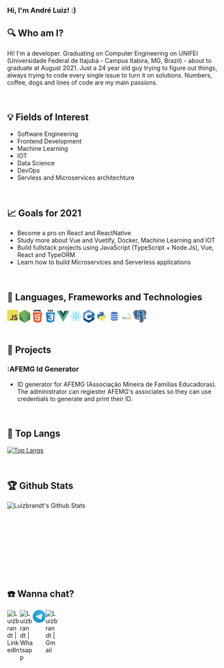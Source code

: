 ### Hi, I'm André Luiz! :)

## :mag: Who am I?

Hi! I'm a developer. Graduating on Computer Engineering on UNIFEI (Universidade Federal de Itajubá - Campus Itabira, MG, Brazil) - about to graduate at August 2021. Just a 24 year old guy trying to figure out things, always trying to code every single issue to turn it on solutions. Numbers, coffee, dogs and lines of code are my main passions.

<br/>

## :bulb: Fields of Interest
- Software Engineering
- Frontend Development
- Machine Learning
- IOT
- Data Science
- DevOps
- Servless and Microservices architechture

<br/>

## :chart_with_upwards_trend: Goals for 2021
- Become a pro on React and ReactNative
- Study more about Vue and Vuetify, Docker, Machine Learning and IOT
- Build fullstack projects using JavaScript (TypeScript + Node.Js), Vue, React and TypeORM
- Learn how to build Microservices and Serverless applications

<br/>

## :green_book: Languages, Frameworks and Technologies

<img align="left" alt="JavaScript" width="26px" src="https://raw.githubusercontent.com/github/explore/80688e429a7d4ef2fca1e82350fe8e3517d3494d/topics/javascript/javascript.png" />
<img align="left" alt="Node.js" width="30px" src="https://raw.githubusercontent.com/github/explore/80688e429a7d4ef2fca1e82350fe8e3517d3494d/topics/nodejs/nodejs.png" />
<img align="left" alt="HTML5" width="30px" src="https://raw.githubusercontent.com/github/explore/80688e429a7d4ef2fca1e82350fe8e3517d3494d/topics/html/html.png" />
<img align="left" alt="CSS3" width="30px" src="https://raw.githubusercontent.com/github/explore/80688e429a7d4ef2fca1e82350fe8e3517d3494d/topics/css/css.png" />
<img align="left" alt="Vue" width="30px" src="https://raw.githubusercontent.com/github/explore/80688e429a7d4ef2fca1e82350fe8e3517d3494d/topics/vue/vue.png" />
<img align="left" alt="React" width="30px" src="https://raw.githubusercontent.com/github/explore/80688e429a7d4ef2fca1e82350fe8e3517d3494d/topics/react/react.png"/>
<img align="left" alt="Java" width="30px" src="https://raw.githubusercontent.com/github/explore/80688e429a7d4ef2fca1e82350fe8e3517d3494d/topics/cpp/cpp.png" />
<img align="left" alt="Python" width="30px" src="https://raw.githubusercontent.com/github/explore/80688e429a7d4ef2fca1e82350fe8e3517d3494d/topics/python/python.png" />
<img align="left" alt="SQL" width="30px" src="https://raw.githubusercontent.com/github/explore/80688e429a7d4ef2fca1e82350fe8e3517d3494d/topics/sql/sql.png" />
<img align="left" alt="MySQL" width="30px" src="https://raw.githubusercontent.com/github/explore/80688e429a7d4ef2fca1e82350fe8e3517d3494d/topics/mysql/mysql.png" />
<img align="left" alt="postgreSQL" width="30px" src="https://raw.githubusercontent.com/github/explore/80688e429a7d4ef2fca1e82350fe8e3517d3494d/topics/postgresql/postgresql.png" />
<br />

<br/>
<br/>

## :wrench: Projects

### :AFEMG Id Generator
- ID generator for AFEMG (Associação Mineira de Famílias Educadoras). The administrator can regiester AFEMG's associates so they can use credentials to generate and print their ID.

<br/>

## :gem: Top Langs

[![Top Langs](https://github-readme-stats.vercel.app/api/top-langs/?username=luizbrandt&show_icons=true&theme=dracula&count_private=false&border=false&hide=Dart&layout=compact)](https://github.com/luizbrandt)

<br/>

## :trophy: Github Stats

<img align="left" alt="Luizbrandt's Github Stats" src="https://github-readme-stats.vercel.app/api?username=luizbrandt&show_icons=true&theme=dracula&count_private=true&border=false" />

<br/>
<br/>
<br/>
<br/>
<br/>
<br/>
<br/>
<br/>
<br/>
<br/>

## :phone: Wanna chat?

[<img align="left" color="#FFFFFF" alt="Luizbrandt | LinkedIn" width="30px" src="https://cdn.jsdelivr.net/npm/simple-icons@v3/icons/linkedin.svg" />](https://linkedin.com/in/andré-luiz-brandt-engcomp)
[<img align="left" alt="Luizbrandt | Whatsapp" width="30px" src="https://cdn.jsdelivr.net/npm/simple-icons@v3/icons/whatsapp.svg" />](https://api.whatsapp.com/send?phone=+5524981642703)
[<img align="left" alt="Luizbrandt | Telegram" width="30px" src="https://raw.githubusercontent.com/github/explore/80688e429a7d4ef2fca1e82350fe8e3517d3494d/topics/telegram/telegram.png" />](https://t.me/brandtluizandre)
[<img align="left" alt="Luizbrandt | Gmail" width="30px" src="https://cdn.jsdelivr.net/npm/simple-icons@v3/icons/gmail.svg"/>](mailto:brandtluizengcomp@gmail.com)
